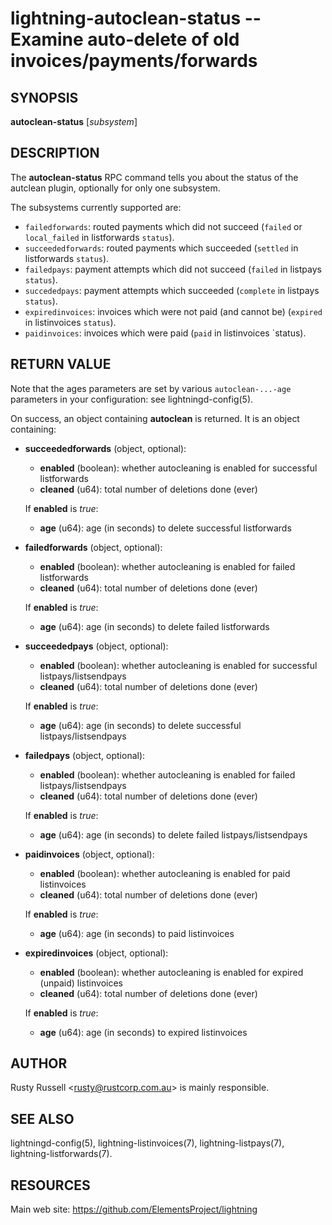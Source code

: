 lightning-autoclean-status -- Examine auto-delete of old invoices/payments/forwards
===================================================================================

SYNOPSIS
--------

**autoclean-status** [*subsystem*]

DESCRIPTION
-----------

The **autoclean-status** RPC command tells you about the status of
the autclean plugin, optionally for only one subsystem.

The subsystems currently supported are:

* `failedforwards`: routed payments which did not succeed (`failed` or `local_failed` in listforwards `status`).
* `succeededforwards`: routed payments which succeeded (`settled` in listforwards `status`).
* `failedpays`: payment attempts which did not succeed (`failed` in listpays `status`).
* `succededpays`: payment attempts which succeeded (`complete` in listpays `status`).
* `expiredinvoices`: invoices which were not paid (and cannot be) (`expired` in listinvoices `status`).
* `paidinvoices`: invoices which were paid (`paid` in listinvoices `status).

RETURN VALUE
------------

Note that the ages parameters are set by various `autoclean-...-age`
parameters in your configuration: see lightningd-config(5).

[comment]: # (GENERATE-FROM-SCHEMA-START)
On success, an object containing **autoclean** is returned.  It is an object containing:

- **succeededforwards** (object, optional):
  - **enabled** (boolean): whether autocleaning is enabled for successful listforwards
  - **cleaned** (u64): total number of deletions done (ever)

  If **enabled** is *true*:

    - **age** (u64): age (in seconds) to delete successful listforwards
- **failedforwards** (object, optional):
  - **enabled** (boolean): whether autocleaning is enabled for failed listforwards
  - **cleaned** (u64): total number of deletions done (ever)

  If **enabled** is *true*:

    - **age** (u64): age (in seconds) to delete failed listforwards
- **succeededpays** (object, optional):
  - **enabled** (boolean): whether autocleaning is enabled for successful listpays/listsendpays
  - **cleaned** (u64): total number of deletions done (ever)

  If **enabled** is *true*:

    - **age** (u64): age (in seconds) to delete successful listpays/listsendpays
- **failedpays** (object, optional):
  - **enabled** (boolean): whether autocleaning is enabled for failed listpays/listsendpays
  - **cleaned** (u64): total number of deletions done (ever)

  If **enabled** is *true*:

    - **age** (u64): age (in seconds) to delete failed listpays/listsendpays
- **paidinvoices** (object, optional):
  - **enabled** (boolean): whether autocleaning is enabled for paid listinvoices
  - **cleaned** (u64): total number of deletions done (ever)

  If **enabled** is *true*:

    - **age** (u64): age (in seconds) to paid listinvoices
- **expiredinvoices** (object, optional):
  - **enabled** (boolean): whether autocleaning is enabled for expired (unpaid) listinvoices
  - **cleaned** (u64): total number of deletions done (ever)

  If **enabled** is *true*:

    - **age** (u64): age (in seconds) to expired listinvoices

[comment]: # (GENERATE-FROM-SCHEMA-END)

AUTHOR
------

Rusty Russell <<rusty@rustcorp.com.au>> is mainly responsible.

SEE ALSO
--------

lightningd-config(5), lightning-listinvoices(7),
lightning-listpays(7), lightning-listforwards(7).

RESOURCES
---------

Main web site: <https://github.com/ElementsProject/lightning>

[comment]: # ( SHA256STAMP:32dcce7526a1ebb45e7018df70434cdbe2fe3a78ac64c1d257a85e49d7cfa755)
